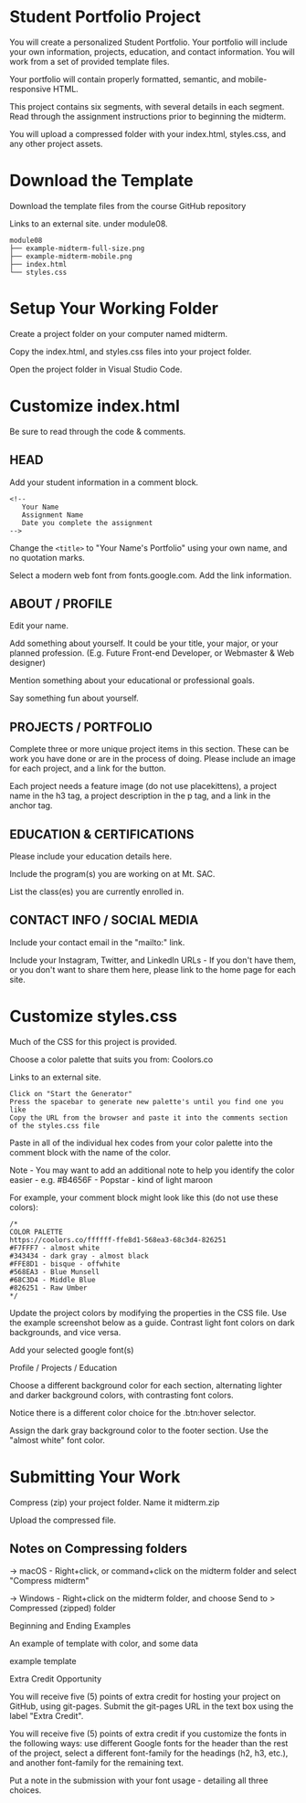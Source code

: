 # Student Portfolio Project

You will create a personalized Student Portfolio. Your portfolio will include your own information, projects, education, and contact information. You will work from a set of provided template files.

Your portfolio will contain properly formatted, semantic, and mobile-responsive HTML.

This project contains six segments, with several details in each segment. Read through the assignment instructions prior to beginning the midterm.

You will upload a compressed folder with your index.html, styles.css, and any other project assets.

# Download the Template

Download the template files from the course GitHub repository

Links to an external site. under module08.

```
module08
├── example-midterm-full-size.png
├── example-midterm-mobile.png
├── index.html
└── styles.css
```

# Setup Your Working Folder

Create a project folder on your computer named midterm.

Copy the index.html, and styles.css files into your project folder.

Open the project folder in Visual Studio Code.

# Customize index.html

Be sure to read through the code & comments.

## HEAD

Add your student information in a comment block.

```
<!--
   Your Name
   Assignment Name
   Date you complete the assignment
-->
```

Change the ``` <title> ``` to "Your Name's Portfolio" using your own name, and no quotation marks.

Select a modern web font from fonts.google.com. Add the link information.

## ABOUT / PROFILE

Edit your name.

Add something about yourself. It could be your title, your major, or your planned profession. (E.g. Future Front-end Developer, or Webmaster & Web designer)

Mention something about your educational or professional goals.

Say something fun about yourself.

## PROJECTS / PORTFOLIO

Complete three or more unique project items in this section. These can be work you have done or are in the process of doing. Please include an image for each project, and a link for the button.

Each project needs a feature image (do not use placekittens), a project name in the h3 tag, a project description in the p tag, and a link in the anchor tag.

## EDUCATION & CERTIFICATIONS

Please include your education details here.

Include the program(s) you are working on at Mt. SAC.

List the class(es) you are currently enrolled in.

## CONTACT INFO / SOCIAL MEDIA

Include your contact email in the "mailto:" link.

Include your Instagram, Twitter, and LinkedIn URLs - If you don't have them, or you don't want to share them here, please link to the home page for each site.

# Customize styles.css

Much of the CSS for this project is provided.

Choose a color palette that suits you from: Coolors.co

Links to an external site.

    Click on "Start the Generator"
    Press the spacebar to generate new palette's until you find one you like
    Copy the URL from the browser and paste it into the comments section of the styles.css file

Paste in all of the individual hex codes from your color palette into the comment block with the name of the color.

Note - You may want to add an additional note to help you identify the color easier - e.g. #B4656F - Popstar - kind of light maroon

For example, your comment block might look like this (do not use these colors):

```
/*
COLOR PALETTE
https://coolors.co/ffffff-ffe8d1-568ea3-68c3d4-826251
#F7FFF7 - almost white
#343434 - dark gray - almost black
#FFE8D1 - bisque - offwhite
#568EA3 - Blue Munsell
#68C3D4 - Middle Blue
#826251 - Raw Umber
*/
```

Update the project colors by modifying the properties in the CSS file. Use the example screenshot below as a guide. Contrast light font colors on dark backgrounds, and vice versa.

Add your selected google font(s)

Profile / Projects / Education

Choose a different background color for each section, alternating lighter and darker background colors, with contrasting font colors.

Notice there is a different color choice for the .btn:hover selector.

Assign the dark gray background color to the footer section. Use the "almost white" font color.

# Submitting Your Work

Compress (zip) your project folder. Name it midterm.zip

Upload the compressed file.

## Notes on Compressing folders

→ macOS - Right+click, or command+click on the midterm folder and select "Compress midterm"

→ Windows - Right+click on the midterm folder, and choose Send to > Compressed (zipped) folder

Beginning and Ending Examples

An example of template with color, and some data

example template

Extra Credit Opportunity

You will receive five (5) points of extra credit for hosting your project on GitHub, using git-pages. Submit the git-pages URL in the text box using the label "Extra Credit".

You will receive five (5) points of extra credit if you customize the fonts in the following ways: use different Google fonts for the header than the rest of the project, select a different font-family for the headings (h2, h3, etc.), and another font-family for the remaining text.

Put a note in the submission with your font usage - detailing all three choices.
